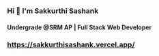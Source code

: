### Hi 👋 I'm  Sakkurthi Sashank
####  Undergrade @SRM AP | Full Stack Web Developer
### https://sakkurthisashank.vercel.app/
